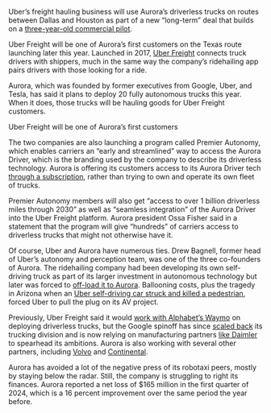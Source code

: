Uber’s freight hauling business will use Aurora’s driverless trucks on routes between Dallas and Houston as part of a new “long-term” deal that builds on a [three-year-old commercial pilot](https://www.uberfreight.com/blog/uber-freight-and-aurora-expand-pilot-in-texas-with-veritiv/).

Uber Freight will be one of Aurora’s first customers on the Texas route launching later this year. Launched in 2017, [Uber Freight](/2019/9/9/20856812/uber-freight-200-million-expansion-chicago-headquarters) connects truck drivers with shippers, much in the same way the company’s ridehailing app pairs drivers with those looking for a ride.

Aurora, which was founded by former executives from Google, Uber, and Tesla, has said it plans to deploy 20 fully autonomous trucks this year. When it does, those trucks will be hauling goods for Uber Freight customers.

Uber Freight will be one of Aurora’s first customers

The two companies are also launching a program called Premier Autonomy, which enables carriers an “early and streamlined” way to access the Aurora Driver, which is the branding used by the company to describe its driverless technology. Aurora is offering its customers access to its Aurora Driver tech [through a subscription](/2021/10/13/22724554/aurora-autonomous-vehicles-subscription-trucks-ride-hailing), rather than trying to own and operate its own fleet of trucks.

Premier Autonomy members will also get “access to over 1 billion driverless miles through 2030” as well as “seamless integration” of the Aurora Driver into the Uber Freight platform. Aurora president Ossa Fisher said in a statement that the program will give “hundreds” of carriers access to driverless trucks that might not otherwise have it.

Of course, Uber and Aurora have numerous ties. Drew Bagnell, former head of Uber’s autonomy and perception team, was one of the three co-founders of Aurora. The ridehailing company had been developing its own self-driving truck as part of its larger investment in autonomous technology but later was forced to [off-load it to Aurora](/2020/12/7/22158745/uber-selling-autonomous-vehicle-business-aurora-innovation). Ballooning costs, plus the tragedy in Arizona when an [Uber self-driving car struck and killed a pedestrian](/2019/11/19/20972584/uber-fault-self-driving-crash-ntsb-probable-cause), forced Uber to pull the plug on its AV project.

Previously, Uber Freight said it would [work with Alphabet’s Waymo](/2022/6/7/23156674/waymo-via-uber-freight-autonomous-truck-deal) on deploying driverless trucks, but the Google spinoff has since [scaled back](/2023/7/26/23809237/waymo-via-autonomous-truck-delay-timeline-layoffs) its trucking division and is now relying on manufacturing partners [like Daimler](/2024/5/8/24151391/daimler-truck-autonomous-demonstrator-torc-waymo) to spearhead its ambitions. Aurora is also working with several other partners, including [Volvo](/2024/5/20/24161079/volvo-aurora-autonomous-truck-class-8-production-design) and [Continental](/2024/1/5/24025239/aurora-autonomous-truck-finalize-design-continental-2027).

Aurora has avoided a lot of the negative press of its robotaxi peers, mostly by staying below the radar. Still, the company is struggling to right its finances. Aurora reported a net loss of $165 million in the first quarter of 2024, which is a 16 percent improvement over the same period the year before.
